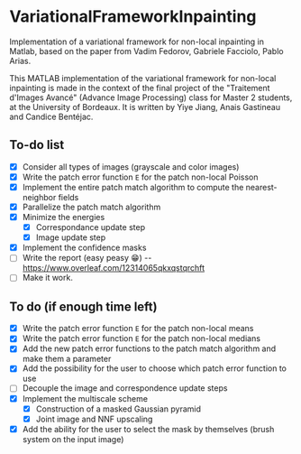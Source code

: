 # VariationalFrameworkInpainting
Implementation of a variational framework for non-local inpainting in Matlab, based on the paper from Vadim Fedorov, Gabriele Facciolo, Pablo Arias.

This MATLAB implementation of the variational framework for non-local inpainting is made in the context of the final project of the "Traitement d'Images Avancé" (Advance Image Processing) class for Master 2 students, at the University of Bordeaux. It is written by Yiye Jiang, Anais Gastineau and Candice Bentéjac.

## To-do list
- [x] Consider all types of images (grayscale and color images)
- [x] Write the patch error function `E` for the patch non-local Poisson
- [x] Implement the entire patch match algorithm to compute the nearest-neighbor fields
- [x] Parallelize the patch match algorithm
- [x] Minimize the energies
    - [x] Correspondance update step
    - [x] Image update step
- [x] Implement the confidence masks
- [ ] Write the report (easy peasy :grin:) -- https://www.overleaf.com/12314065qkxqstqrchft
- [ ] Make it work.

## To do (if enough time left)
- [x] Write the patch error function `E` for the patch non-local means
- [x] Write the patch error function `E` for the patch non-local medians
- [x] Add the new patch error functions to the patch match algorithm and make them a parameter
- [x] Add the possibility for the user to choose which patch error function to use
- [ ] Decouple the image and correspondence update steps
- [x] Implement the multiscale scheme
    - [x] Construction of a masked Gaussian pyramid
    - [x] Joint image and NNF upscaling
- [x] Add the ability for the user to select the mask by themselves (brush system on the input image)
